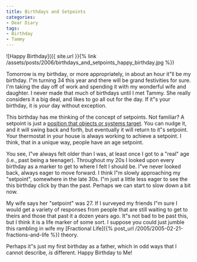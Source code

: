 ```yaml
---
title: Birthdays and Setpoints
categories:
- Dear Diary
tags:
- Birthday
- Tammy
---
```


![Happy Birthday]({{ site.url }}{% link /assets/posts/2006/birthdays_and_setpoints_happy_birthday.jpg %})

Tomorrow is my birthday, or more appropriately, in about an hour it"ll be my birthday. I"m turning 34 this year and there will be grand festivities for sure. I'm taking the day off of work and spending it with my wonderful wife and daughter. I never made that much of birthdays until I met Tammy. She really considers it a big deal, and likes to go all out for the day. If it"s your birthday, it is _your_ day without exception.

This birthday has me thinking of the concept of setpoints. Not familiar? A setpoint is just a [position that objects or systems target](http://en.wikipedia.org/wiki/Setpoint). You can nudge it, and it will swing back and forth, but eventually it will return to it"s setpoint. Your thermostat in your house is always working to achieve a setpoint. I think, that in a unique way, people have an age setpoint.

You see, I"ve always felt older than I was, at least once I got to a "real" age (i.e., past being a teenager). Throughout my 20s I looked upon every birthday as a marker to get to where I felt I should be. I"ve never looked back, always eager to move forward. I think I"m slowly approaching my "setpoint", somewhere in the late 30s. I"m just a little less eager to see the this birthday click by than the past. Perhaps we can start to slow down a bit now.

My wife says her "setpoint" was 27. If I surveyed my friends I"m sure I would get a variety of responses from people that are still waiting to get to theirs and those that past it a dozen years ago. It"s not bad to be past this, but I think it is a life marker of some sort. I suppose you could just jumble this rambling in wife my [Fractional Life]({% post_url /2005/2005-02-21-fractions-and-life %}) theory.

Perhaps it"s just my first birthday as a father, which in odd ways that I cannot describe, _is_ different. Happy Birthday to Me!
